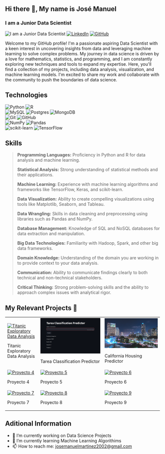 ## Hi there 👋, My name is José Manuel
### I am a Junior Data Scientist
![I am a Junior Data Scientist](https://www.american.edu/spa/data-science/images/Data-Science-Institute_banner.jpg)
 [![LinkedIn](https://img.shields.io/badge/linkedin-%230077B5.svg?style=for-the-badge&logo=linkedin&logoColor=white)](https://www.linkedin.com/in/jos%C3%A9-manuel-mart%C3%ADnez-alpa%C3%B1ez-30bb4012b/) [![GitHub](https://img.shields.io/badge/github-%23121011.svg?style=for-the-badge&logo=github&logoColor=white)](https://github.com/joselitom17)

Welcome to my GitHub profile! I'm a passionate aspiring Data Scientist with a keen interest in uncovering insights from data and leveraging machine learning to solve complex problems. My journey in data science is driven by a love for mathematics, statistics, and programming, and I am constantly exploring new techniques and tools to expand my expertise. Here, you'll find a collection of my projects, including data analysis, visualization, and machine learning models. I'm excited to share my work and collaborate with the community to push the boundaries of data science.

## Technologies
![Python](https://img.shields.io/badge/python-3670A0?style=for-the-badge&logo=python&logoColor=ffdd54) 
![R](https://img.shields.io/badge/r-%23276DC3.svg?style=for-the-badge&logo=r&logoColor=white)
</br>
![MySQL](https://img.shields.io/badge/mysql-4479A1.svg?style=for-the-badge&logo=mysql&logoColor=white)
![Postgres](https://img.shields.io/badge/postgres-%23316192.svg?style=for-the-badge&logo=postgresql&logoColor=white)
![MongoDB](https://img.shields.io/badge/MongoDB-%234ea94b.svg?style=for-the-badge&logo=mongodb&logoColor=white)
</br>
![Git](https://img.shields.io/badge/git-%23F05033.svg?style=for-the-badge&logo=git&logoColor=white) 
![GitHub](https://img.shields.io/badge/github-%23121011.svg?style=for-the-badge&logo=github&logoColor=white)
</br>
![NumPy](https://img.shields.io/badge/numpy-%23013243.svg?style=for-the-badge&logo=numpy&logoColor=white) 
![Pandas](https://img.shields.io/badge/pandas-%23150458.svg?style=for-the-badge&logo=pandas&logoColor=white) 
</br>
![scikit-learn](https://img.shields.io/badge/scikit--learn-%23F7931E.svg?style=for-the-badge&logo=scikit-learn&logoColor=white) 
![TensorFlow](https://img.shields.io/badge/TensorFlow-%23FF6F00.svg?style=for-the-badge&logo=TensorFlow&logoColor=white)

## Skills
> **Programming Languages:** Proficiency in Python and R for data analysis and machine learning.
> 
> **Statistical Analysis:** Strong understanding of statistical methods and their applications.
>
> **Machine Learning:** Experience with machine learning algorithms and frameworks like TensorFlow, Keras, and scikit-learn.
>
> **Data Visualization:** Ability to create compelling visualizations using tools like Matplotlib, Seaborn, and Tableau.
>
> **Data Wrangling:** Skills in data cleaning and preprocessing using libraries such as Pandas and NumPy.
>
> **Database Management:** Knowledge of SQL and NoSQL databases for data extraction and manipulation.
>
> **Big Data Technologies:** Familiarity with Hadoop, Spark, and other big data frameworks.
>
> **Domain Knowledge:** Understanding of the domain you are working in to provide context to your data analysis.
>
> **Communication:** Ability to communicate findings clearly to both technical and non-technical stakeholders.
>
> **Critical Thinking:** Strong problem-solving skills and the ability to approach complex issues with analytical rigor.

## My Relevant Projects 🚀
<!-- Tamaño de las imagenes 1280x720px -->
<table style="width:100%">
  <tr>
    <td>
      <a href="https://github.com/joselitom17/My_First_EDA_Titanic">
        <img src="https://images.hdqwalls.com/download/titanic-in-digital-art-lb-1280x720.jpg" alt="Titanic Exploratory Data Analysis">
      </a>
      <p>Titanic Exploratory Data Analysis</p>
    </td>
    <td>
      <a href="https://github.com/joselitom17/HIDRAL_Project">
        <img src="images/Tarea_Classification_Prediction.png" alt="Tarea Classification Predictor">
      </a>
      <p>Tarea Classification Predictor</p>
    </td>
    <td>
      <a href="https://github.com/joselitom17/Lineal_Regression_Project">
        <img src="images/USA_Houses_California_Night_San_Diego_590554_1280x720.jpg" alt="California Housing Predictor">
      </a>
      <p>California Housing Predictor</p>
    </td>
  </tr>
  <tr>
    <td>
      <a href="">
        <img src="https://images.hdqwalls.com/download/titanic-in-digital-art-lb-1280x720.jpg" alt="Proyecto 4">
      </a>
      <p>Proyecto 4</p>
    </td>
    <td>
      <a href="">
        <img src="https://images.hdqwalls.com/download/titanic-in-digital-art-lb-1280x720.jpg" alt="Proyecto 5">
      </a>
      <p>Proyecto 5</p>
    </td>
    <td>
      <a href="">
        <img src="https://images.hdqwalls.com/download/titanic-in-digital-art-lb-1280x720.jpg" alt="Proyecto 6">
      </a>
      <p>Proyecto 6</p>
    </td>
  </tr>
  <tr>
    <td>
      <a href="">
        <img src="https://images.hdqwalls.com/download/titanic-in-digital-art-lb-1280x720.jpg" alt="Proyecto 7">
      </a>
      <p>Proyecto 7</p>
    </td>
    <td>
      <a href="">
        <img src="https://images.hdqwalls.com/download/titanic-in-digital-art-lb-1280x720.jpg" alt="Proyecto 8">
      </a>
      <p>Proyecto 8</p>
    </td>
    <td>
      <a href="">
        <img src="https://images.hdqwalls.com/download/titanic-in-digital-art-lb-1280x720.jpg" alt="Proyecto 9">
      </a>
      <p>Proyecto 9</p>
    </td>
  </tr>
</table>

## Aditional Information
- 🔭 I’m currently working on Data Science Projects 
- 🌱 I’m currently learning Machine Learning Algorithims 
- 📫 How to reach me: josemanuelmartinez2002@gmail.com  
